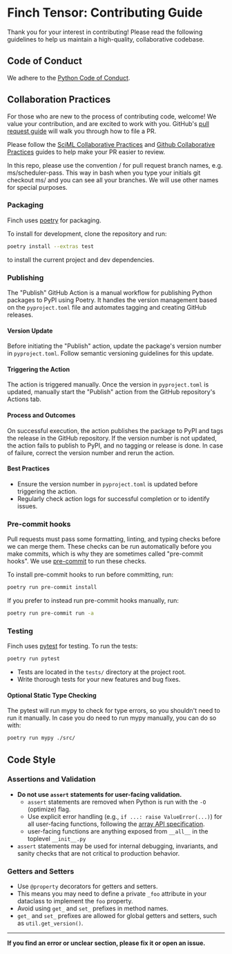 # Finch Tensor: Contributing Guide

Thank you for your interest in contributing! Please read the following guidelines to help us maintain a high-quality, collaborative codebase.

## Code of Conduct

We adhere to the [Python Code of Conduct](https://policies.python.org/python.org/code-of-conduct/).

## Collaboration Practices

For those who are new to the process of contributing code, welcome! We value your contribution, and are excited to work with you. GitHub's [pull request guide](https://docs.github.com/en/pull-requests/collaborating-with-pull-requests/proposing-changes-to-your-work-with-pull-requests/creating-a-pull-request) will walk you through how to file a PR.

Please follow the [SciML Collaborative Practices](https://docs.sciml.ai/ColPrac/stable/) and [Github Collaborative Practices](https://docs.github.com/en/pull-requests/collaborating-with-pull-requests/getting-started/helping-others-review-your-changes) guides to help make your PR easier to review.

In this repo, please use the convention <initials>/<branch-name> for pull request branch names, e.g. ms/scheduler-pass.
This way in bash when you type your initials git checkout ms/ and <tab> you can see all your branches. We will use other names for special purposes.

### Packaging

Finch uses [poetry](https://python-poetry.org/) for packaging.

To install for development, clone the repository and run:
```bash
poetry install --extras test
```
to install the current project and dev dependencies.

### Publishing

The "Publish" GitHub Action is a manual workflow for publishing Python packages to PyPI using Poetry. It handles the version management based on the `pyproject.toml` file and automates tagging and creating GitHub releases.

#### Version Update

Before initiating the "Publish" action, update the package's version number in `pyproject.toml`. Follow semantic versioning guidelines for this update.

#### Triggering the Action

The action is triggered manually. Once the version in `pyproject.toml` is updated, manually start the "Publish" action from the GitHub repository's Actions tab.

#### Process and Outcomes

On successful execution, the action publishes the package to PyPI and tags the release in the GitHub repository. If the version number is not updated, the action fails to publish to PyPI, and no tagging or release is done. In case of failure, correct the version number and rerun the action.

#### Best Practices

- Ensure the version number in `pyproject.toml` is updated before triggering the action.
- Regularly check action logs for successful completion or to identify issues.

### Pre-commit hooks

Pull requests must pass some formatting, linting, and typing checks before we can merge them. These checks can be run automatically before you make commits, which is why they are sometimes called "pre-commit hooks". We use [pre-commit](https://pre-commit.com/) to run these checks.

To install pre-commit hooks to run before committing, run:
```bash
poetry run pre-commit install
```
If you prefer to instead run pre-commit hooks manually, run:
```bash
poetry run pre-commit run -a
```

### Testing
Finch uses [pytest](https://docs.pytest.org/en/latest/) for testing. To run the
tests:

```bash
poetry run pytest
```

- Tests are located in the `tests/` directory at the project root.
- Write thorough tests for your new features and bug fixes.

#### Optional Static Type Checking

The pytest will run mypy to check for type errors, so you shouldn't need to run it manually.
In case you do need to run mypy manually, you can do so with:

```bash
poetry run mypy ./src/
```

## Code Style
### Assertions and Validation

- **Do not use `assert` statements for user-facing validation.**
    - `assert` statements are removed when Python is run with the `-O` (optimize) flag.
    - Use explicit error handling (e.g., `if ...: raise ValueError(...)`) for all user-facing functions, following the [array API specification](https://data-apis.org/array-api/latest/).
    - user-facing functions are anything exposed from `__all__` in the toplevel `__init__.py`
- `assert` statements may be used for internal debugging, invariants, and sanity checks that are not critical to production behavior.

### Getters and Setters
- Use `@property` decorators for getters and setters.
- This means you may need to define a private `_foo` attribute in your dataclass to implement the `foo` property.
- Avoid using `get_` and `set_` prefixes in method names.
- `get_` and `set_` prefixes are allowed for global getters and setters, such as `util.get_version()`.

---
**If you find an error or unclear section, please fix it or open an issue.**
